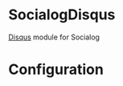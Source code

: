 SocialogDisqus
==============

[Disqus](http://www.disqus.com/) module for Socialog

# Configuration